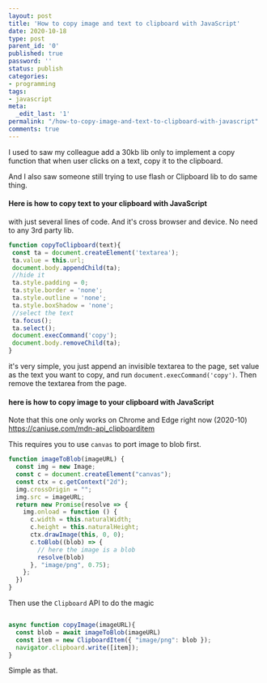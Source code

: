 ```yaml
---
layout: post
title: 'How to copy image and text to clipboard with JavaScript'
date: 2020-10-18
type: post
parent_id: '0'
published: true
password: ''
status: publish
categories:
- programming
tags:
- javascript
meta:
  _edit_last: '1'
permalink: "/how-to-copy-image-and-text-to-clipboard-with-javascript"
comments: true
---
```


I used to saw my colleague add a 30kb lib only to implement a copy function
 that when user clicks on a text, copy it to the clipboard.
 
And I also saw someone still trying to use flash or Clipboard lib to do same thing.

#### Here is how to copy text to your clipboard with JavaScript 
with just several lines of code. And it's cross browser
and device. No need to any 3rd party lib.

```javascript
function copyToClipboard(text){
 const ta = document.createElement('textarea');
 ta.value = this.url;
 document.body.appendChild(ta);
 //hide it
 ta.style.padding = 0;
 ta.style.border = 'none';
 ta.style.outline = 'none';
 ta.style.boxShadow = 'none';
 //select the text
 ta.focus();
 ta.select();
 document.execCommand('copy');
 document.body.removeChild(ta);
}
```

it's very simple, you just append an invisible textarea to the page, set value as the text you want to copy,
and run `document.execCommand('copy')`. Then remove the textarea from the page.

#### here is how to copy image to your clipboard with JavaScript
Note that this one only works on Chrome and Edge right now (2020-10)
https://caniuse.com/mdn-api_clipboarditem

This requires you to use `canvas` to port image to blob first.

```javascript
function imageToBlob(imageURL) {
  const img = new Image;
  const c = document.createElement("canvas");
  const ctx = c.getContext("2d");
  img.crossOrigin = "";
  img.src = imageURL;
  return new Promise(resolve => {
    img.onload = function () {
      c.width = this.naturalWidth;
      c.height = this.naturalHeight;
      ctx.drawImage(this, 0, 0);
      c.toBlob((blob) => {
        // here the image is a blob
        resolve(blob)
      }, "image/png", 0.75);
    };
  })
}
```

Then use the `Clipboard` API to do the magic

```javascript

async function copyImage(imageURL){
  const blob = await imageToBlob(imageURL)
  const item = new ClipboardItem({ "image/png": blob });
  navigator.clipboard.write([item]);
}
```

Simple as that.













